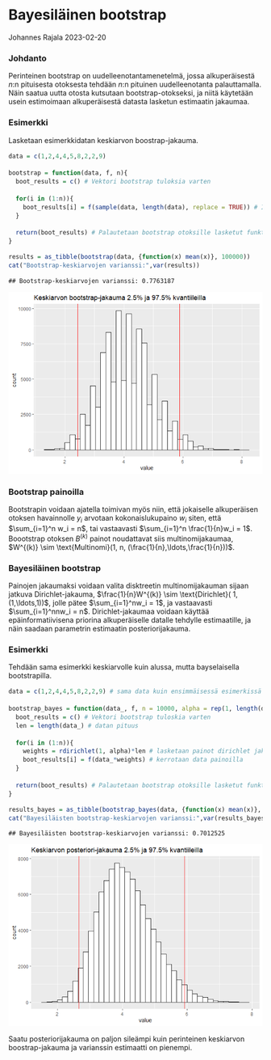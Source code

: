 Bayesiläinen bootstrap
================
Johannes Rajala
2023-02-20

### Johdanto

Perinteinen bootstrap on uudelleenotantamenetelmä, jossa alkuperäisestä
$n$:n pituisesta otoksesta tehdään $n$:n pituinen uudelleenotanta
palauttamalla. Näin saatua uutta otosta kutsutaan bootstrap-otokseksi,
ja niitä käytetään usein estimoimaan alkuperäisestä datasta lasketun
estimaatin jakaumaa.

### Esimerkki

Lasketaan esimerkkidatan keskiarvon boostrap-jakauma.

``` r
data = c(1,2,4,4,5,8,2,2,9)

bootstrap = function(data, f, n){
  boot_results = c() # Vektori bootstrap tuloksia varten
  
  for(i in (1:n)){
    boot_results[i] = f(sample(data, length(data), replace = TRUE)) # Iteroidaan n kertaa ja lasketaan joka kerta funktion arvo bootstrap otokselle 
  }
  
  return(boot_results) # Palautetaan bootstrap otoksille lasketut funktion arvot 
}
```

``` r
results = as_tibble(bootstrap(data, {function(x) mean(x)}, 100000))
cat("Bootstrap-keskiarvojen varianssi:",var(results))
```

    ## Bootstrap-keskiarvojen varianssi: 0.7763187

![](Bayesian-bootstrap_files/figure-gfm/unnamed-chunk-3-1.png)<!-- -->

### Bootstrap painoilla

Bootstrapin voidaan ajatella toimivan myös niin, että jokaiselle
alkuperäisen otoksen havainnolle $y_i$ arvotaan kokonaislukupaino $w_i$
siten, että $\sum_{i=1}^n w_i = n$, tai vastaavasti
$\sum_{i=1}^n \frac{1}{n}w_i = 1$. Boootstrap otoksen $B^{(k)}$ painot
noudattavat siis multinomijakaumaa,
$W^{(k)} \sim \text{Multinomi}(1, n, (\frac{1}{n},\ldots,\frac{1}{n}))$.

### Bayesiläinen bootstrap

Painojen jakaumaksi voidaan valita disktreetin multinomijakauman sijaan
jatkuva Dirichlet-jakauma,
$\frac{1}{n}W^{(k)} \sim \text{Dirichlet}( 1, (1,\ldots,1))$, jolle
pätee $\sum_{i=1}^nw_i = 1$, ja vastaavasti $\sum_{i=1}^nnw_i = n$.
Dirichlet-jakaumaa voidaan käyttää epäinformatiivisena priorina
alkuperäiselle datalle tehdylle estimaatille, ja näin saadaan parametrin
estimaatin posteriorijakauma.

### Esimerkki

Tehdään sama esimerkki keskiarvolle kuin alussa, mutta bayselaisella
bootstrapilla.

``` r
data = c(1,2,4,4,5,8,2,2,9) # sama data kuin ensimmäisessä esimerkissä

bootstrap_bayes = function(data_, f, n = 10000, alpha = rep(1, length(data_))){
  boot_results = c() # Vektori bootstrap tuloskia varten
  len = length(data_) # datan pituus

  for(i in (1:n)){
    weights = rdirichlet(1, alpha)*len # lasketaan painot dirichlet jakaumasta
    boot_results[i] = f(data_*weights) # kerrotaan data painoilla
  }

  return(boot_results) # Palautetaan bootstrap otoksille lasketut funktion arvot 
}
```

``` r
results_bayes = as_tibble(bootstrap_bayes(data, {function(x) mean(x)}, 100000, alpha = rep(1, length(data))))
cat("Bayesiläisten bootstrap-keskiarvojen varianssi:",var(results_bayes))
```

    ## Bayesiläisten bootstrap-keskiarvojen varianssi: 0.7012525

![](Bayesian-bootstrap_files/figure-gfm/unnamed-chunk-6-1.png)<!-- -->

Saatu posteriorijakauma on paljon sileämpi kuin perinteinen keskiarvon
boostrap-jakauma ja varianssin estimaatti on pienempi.

